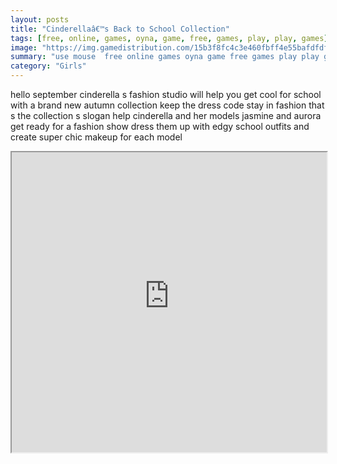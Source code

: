 ```yaml
---
layout: posts
title: "Cinderellaâ€™s Back to School Collection"
tags: [free, online, games, oyna, game, free, games, play, play, games]
image: "https://img.gamedistribution.com/15b3f8fc4c3e460fbff4e55bafdfdfd5.jpg"
summary: "use mouse  free online games oyna game free games play play games"
category: "Girls"
---
```


hello september cinderella s fashion studio will help you get cool for school with a brand new autumn collection keep the dress code stay in fashion that s the collection s slogan help cinderella and her models jasmine and aurora get ready for a fashion show dress them up with edgy school outfits and create super chic makeup for each model

<iframe width="100%" height="480px;" src="https://html5.gamedistribution.com/15b3f8fc4c3e460fbff4e55bafdfdfd5/"></iframe>